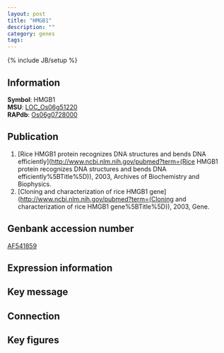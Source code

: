 ```yaml
---
layout: post
title: "HMGB1"
description: ""
category: genes
tags: 
---
```

{% include JB/setup %}

## Information
__Symbol__: HMGB1  
__MSU__: [LOC_Os06g51220](http://rice.plantbiology.msu.edu/cgi-bin/ORF_infopage.cgi?orf=LOC_Os06g51220)  
__RAPdb__: [Os06g0728000](http://rapdb.dna.affrc.go.jp/viewer/gbrowse_details/irgsp1?name=Os06g0728000)  

## Publication
1. [Rice HMGB1 protein recognizes DNA structures and bends DNA efficiently](http://www.ncbi.nlm.nih.gov/pubmed?term=(Rice HMGB1 protein recognizes DNA structures and bends DNA efficiently%5BTitle%5D)), 2003, Archives of Biochemistry and Biophysics.
2. [Cloning and characterization of rice HMGB1 gene](http://www.ncbi.nlm.nih.gov/pubmed?term=(Cloning and characterization of rice HMGB1 gene%5BTitle%5D)), 2003, Gene.

## Genbank accession number
[AF541859](http://www.ncbi.nlm.nih.gov/nuccore/AF541859)

## Expression information

## Key message

## Connection

## Key figures


